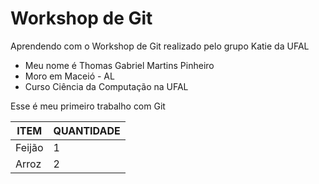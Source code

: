 # Workshop de Git
Aprendendo com o Workshop de Git realizado pelo grupo Katie da UFAL

- Meu nome é Thomas Gabriel Martins Pinheiro
- Moro em Maceió - AL
- Curso Ciência da Computação na UFAL

Esse é meu primeiro trabalho com Git  

| ITEM | QUANTIDADE |
| - | - |
| Feijão | 1 |
| Arroz | 2 |